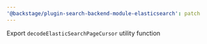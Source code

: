 ```yaml
---
'@backstage/plugin-search-backend-module-elasticsearch': patch
---
```


Export `decodeElasticSearchPageCursor` utility function
